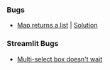 ### Bugs 
- [Map returns a list](https://discuss.huggingface.co/t/map-with-a-tokenizer-does-not-return-pytorch-tensors/51723) | [Solution](https://huggingface.co/docs/datasets/process#format)




### Streamlit Bugs
- [Multi-select box doesn't wait](https://discuss.streamlit.io/t/multiselect-selectbox-doesnt-wait-after-first-selection/13378)
